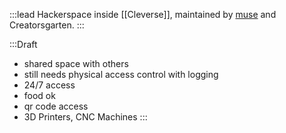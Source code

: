 :::lead
Hackerspace inside [[Cleverse]], maintained by [muse](https://muse.as) and Creatorsgarten.
:::

:::Draft
- shared space with others
- still needs physical access control with logging
- 24/7 access
- food ok
- qr code access
- 3D Printers, CNC Machines
:::